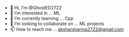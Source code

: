 - 👋 Hi, I’m @GhostED2722
- 👀 I’m interested in ... ML
- 🌱 I’m currently learning ... Cpp
- 💞️ I’m looking to collaborate on ... ML projects
- 📫 How to reach me ... aksharsharma2722@gmail.com

<!---
GhostED2722/GhostED2722 is a ✨ special ✨ repository because its `README.md` (this file) appears on your GitHub profile.
You can click the Preview link to take a look at your changes.
--->
